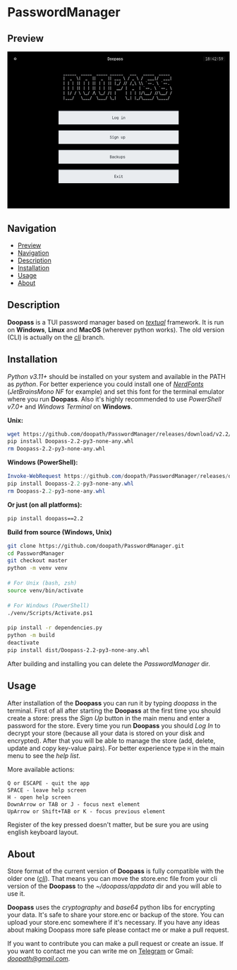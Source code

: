 # PasswordManager

## Preview

![no image](https://raw.githubusercontent.com/doopath/PasswordManager/master/assets/preview.png)


## Navigation

<ul>
  <li><a href="#preview">Preview</a></li>
  <li><a href="#navigation">Navigation</a></li>
  <li><a href="#description">Description</a></li>
  <li><a href="#installation">Installation</a></li>
  <li><a href="#navigation">Usage</a></li>
  <li><a href="#about">About</a></li>
</ul>

## Description

**Doopass** is a TUI password manager based on [_textual_](https://github.com/textualize/textual/) framework. It is run on **Windows**, **Linux** and **MacOS** (wherever python works). The old version (CLI) is actually on the [_cli_](https://github.com/doopath/PasswordManager/tree/cli) branch.


## Installation

*Python v3.11+* should be installed on your system and available in the PATH as *python*.
For better experience you could install one of [_NerdFonts_](https://www.nerdfonts.com/font-downloads) (*JetBrainsMono NF* for example) and set this font for the terminal emulator where you run **Doopass**.
Also it's highly recommended to use *PowerShell v7.0+* and *Windows Terminal* on **Windows**.

**Unix:**
```bash
wget https://github.com/doopath/PasswordManager/releases/download/v2.2/Doopass-2.2-py3-none-any.whl
pip install Doopass-2.2-py3-none-any.whl
rm Doopass-2.2-py3-none-any.whl
```

**Windows (PowerShell):**
```powershell
Invoke-WebRequest https://github.com/doopath/PasswordManager/releases/download/v2.2/Doopass-2.2-py3-none-any.whl -OutFile Doopass-2.2-py3-none-any.whl
pip install Doopass-2.2-py3-none-any.whl
rm Doopass-2.2-py3-none-any.whl
```

**Or just (on all platforms):**
```bash
pip install doopass==2.2
```

**Build from source (Windows, Unix)**
```bash
git clone https://github.com/doopath/PasswordManager.git
cd PasswordManager
git checkout master
python -m venv venv

# For Unix (bash, zsh)
source venv/bin/activate

# For Windows (PowerShell)
./venv/Scripts/Activate.ps1

pip install -r dependencies.py
python -m build
deactivate
pip install dist/Doopass-2.2-py3-none-any.whl
```

After building and installing you can delete the *PasswordManager* dir.

## Usage

After installation of the **Doopass** you can run it by typing *doopass* in the terminal. First of all after starting the **Doopass** at the first time you should create a store: press the *Sign Up* button in the main menu and enter a password for the store. Every time you run **Doopass** you should *Log In* to decrypt your store (because all your data is stored on your disk and encrypted). After that you will be able to manage the store (add, delete, update and copy key-value pairs). For better experience type ```H``` in the main menu to see the *help list*.

More available actions:

```
Q or ESCAPE - quit the app
SPACE - leave help screen
H - open help screen
DownArrow or TAB or J - focus next element
UpArrow or Shift+TAB or K - focus previous element
```

Register of the key pressed doesn't matter, but be sure you are using english keyboard layout.

## About

Store format of the current version of **Doopass** is fully compatible with the older one ([_cli_](https://github.com/doopath/PasswordManager/tree/cli)). That means you can move the store.enc file from your cli version of the **Doopass** to the *~/doopass/appdata* dir and you will able to use it.


**Doopass** uses the _cryptography_ and _base64_ python libs for encrypting your data. It's safe to share your store.enc or backup of the store. You can upload your store.enc somewhere if it's necessary. If you have any ideas about making Doopass more safe please contact me or make a pull request.


If you want to contribute you can make a pull request or create an issue. If you want to contact me you can write me on [Telegram](https://t.me/doopath) or Gmail: *doopath@gmail.com*.
